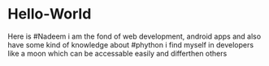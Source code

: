 # Hello-World
Here is #Nadeem
             i am the fond of web development, android apps and also have some kind of knowledge about #phython
              i find myself in developers like a moon which can be accessable easily  and differthen others
